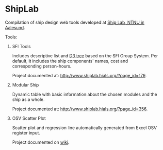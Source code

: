 # ShipLab

Compilation of ship design web tools developed at [Ship Lab, NTNU in Aalesund](http://www.shiplab.hials.org/).  

Tools:

1. SFI Tools
	
	Includes descriptive list and [D3 tree](https://bl.ocks.org/mbostock/4339083) based on the SFI Group System. Per default, it includes the ship components' names, cost and corresponding person-hours.
	
	Project documented at: http://www.shiplab.hials.org/?page_id=179.

2. Modular Ship
	
	Dynamic table with basic information about the chosen modules and the ship as a whole.
	
	Project documented at: http://www.shiplab.hials.org/?page_id=356.

3. OSV Scatter Plot
	
	Scatter plot and regression line automatically generated from Excel OSV register input.
	
	Project documented on [wiki](https://github.com/icarofonseca/ShipLab/wiki).
